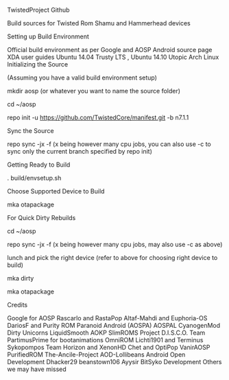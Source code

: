 TwistedProject Github

Build sources for Twisted Rom Shamu and Hammerhead devices

Setting up Build Environment

Official build environment as per Google and AOSP Android source page
XDA user guides Ubuntu 14.04 Trusty LTS , Ubuntu 14.10 Utopic
Arch Linux
Initializing the Source

(Assuming you have a valid build environment setup)

mkdir aosp (or whatever you want to name the source folder)

cd ~/aosp

repo init -u https://github.com/TwistedCore/manifest.git -b n7.1.1

Sync the Source

repo sync -jx -f (x being however many cpu jobs, you can also use -c to sync only the current branch specified by repo init)

Getting Ready to Build

. build/envsetup.sh

Choose Supported Device to Build

mka otapackage

For Quick Dirty Rebuilds


cd ~/aosp

repo sync -jx -f (x being however many cpu jobs, may also use -c as above)

lunch and pick the right device (refer to above for choosing right device to build)

mka dirty

mka otapackage

Credits

Google for AOSP
Rascarlo and RastaPop
Altaf-Mahdi and Euphoria-OS
DariosF and Purity ROM
Paranoid Android (AOSPA)
AOSPAL
CyanogenMod
Dirty Unicorns
LiquidSmooth
AOKP
SlimROMS
Project D.I.S.C.O. Team
PartimusPrime for bootanimations
OmniROM
Lichti1901 and Terminus
Sykopompos
Team Horizon and XenonHD
Chet and OptiPop
VanirAOSP
PurifiedROM
The-Ancile-Project
AOD-Lollibeans
Android Open Development
Dhacker29
beanstown106
Ayysir
BitSyko Development
Others we may have missed
